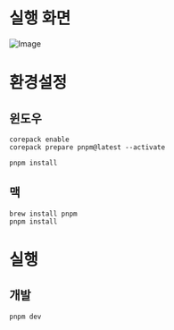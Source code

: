 # 실행 화면
![Image](https://github.com/user-attachments/assets/4152387d-53cc-47cd-85bb-11451e7adc5e)

# 환경설정

## 윈도우

```
corepack enable
corepack prepare pnpm@latest --activate

pnpm install
```

## 맥

```
brew install pnpm
pnpm install
```



# 실행

## 개발

```
pnpm dev
```
